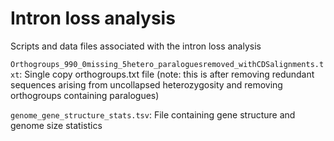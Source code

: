 # Intron loss analysis

Scripts and data files associated with the intron loss analysis

`Orthogroups_990_0missing_5hetero_paraloguesremoved_withCDSalignments.txt`: Single copy orthogroups.txt file (note: this is after removing redundant sequences arising from uncollapsed 
heterozygosity and removing orthogroups containing paralogues)

`genome_gene_structure_stats.tsv`: File containing gene structure and genome size statistics 
